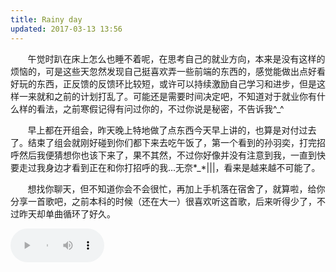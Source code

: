 ```yaml
---
title: Rainy day
updated: 2017-03-13 13:56
---
```


&#160; &#160; &#160; &#160;午觉时趴在床上怎么也睡不着呢，在思考自己的就业方向，本来是没有这样的烦恼的，可是这些天忽然发现自己挺喜欢弄一些前端的东西的，感觉能做出点好看好玩的东西，正反馈的反馈环比较短，或许可以持续激励自己学习和进步，但是这样一来就和之前的计划打乱了。可能还是需要时间决定吧，不知道对于就业你有什么样的看法，之前寒假记得有问过你的，不过你说是秘密，不告诉我^_^

&#160; &#160; &#160; &#160;早上都在开组会，昨天晚上特地做了点东西今天早上讲的，也算是对付过去了。结束了组会就刚好碰到你们都下来去吃午饭了，第一个看到的孙羽奕，打完招呼然后我便猜想你也该下来了，果不其然，不过你好像并没有注意到我，一直到快要走过我身边才看到正在和你打招呼的我...无奈\*\_\*\|\|\|，看来是越来越不可能了。

&#160; &#160; &#160; &#160;想找你聊天，但不知道你会不会很忙，再加上手机落在宿舍了，就算啦，给你分享一首歌吧，之前本科的时候（还在大一）很喜欢听这首歌，后来听得少了，不过昨天却单曲循环了好久。

<audio src="http://musics.gimhoy.com/mp3/4b1ef556f67205cf3d07fd3afdd153cb.mp3"
 controls loop preload style="text-align: center;width: 150px;">夏天的味道</audio>